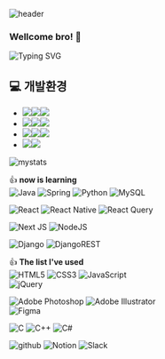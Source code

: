 
![header](https://capsule-render.vercel.app/api?type=Cylinder&color=auto&text=Euuuuuuan's%20github&fontsize=40)

### Wellcome bro! 👋
![Typing SVG](https://readme-typing-svg.demolab.com?font=Poetsen+One&pause=1000&color=6442F7&random=false&width=435&lines=Euan+just+got+started+github+give+him+a+hug)

## 💻 개발환경
- <img src="https://img.shields.io/badge/Framework-%23121011?style=for-the-badge"><img src="https://img.shields.io/badge/springboot-6DB33F?style=for-the-badge&logo=springboot&logoColor=white"><img src="https://img.shields.io/badge/2.7.13-515151?style=for-the-badge">
- <img src="https://img.shields.io/badge/Build-%23121011?style=for-the-badge"><img src="https://img.shields.io/badge/Gradle-02303A?style=for-the-badge&logo=Gradle&logoColor=white"><img src="https://img.shields.io/badge/7.1.1-515151?style=for-the-badge">
- <img src="https://img.shields.io/badge/Language-%23121011?style=for-the-badge"><img src="https://img.shields.io/badge/java-%23ED8B00?style=for-the-badge&logo=openjdk&logoColor=white"><img src="https://img.shields.io/badge/11-515151?style=for-the-badge">
- <img src="https://img.shields.io/badge/Project Encoding-%23121011?style=for-the-badge"><img src="https://img.shields.io/badge/UTF 8-EA2328?style=for-the-badge">

![mystats](https://github-readme-stats.vercel.app/api?username=euuuuuuan&theme=blue-green)   

👍 **now is learning**   
![Java](https://img.shields.io/badge/java-%23ED8B00.svg?style=for-the-badge&logo=openjdk&logoColor=white)
![Spring](https://img.shields.io/badge/spring-%236DB33F.svg?style=for-the-badge&logo=spring&logoColor=white)
![Python](https://img.shields.io/badge/python-3670A0?style=for-the-badge&logo=python&logoColor=ffdd54)
![MySQL](https://img.shields.io/badge/mysql-4479A1.svg?style=for-the-badge&logo=mysql&logoColor=white)


![React](https://img.shields.io/badge/react-%2320232a.svg?style=for-the-badge&logo=react&logoColor=%2361DAFB)
![React Native](https://img.shields.io/badge/react_native-%2320232a.svg?style=for-the-badge&logo=react&logoColor=%2361DAFB)
![React Query](https://img.shields.io/badge/-React%20Query-FF4154?style=for-the-badge&logo=react%20query&logoColor=white)


![Next JS](https://img.shields.io/badge/Next-black?style=for-the-badge&logo=next.js&logoColor=white)
![NodeJS](https://img.shields.io/badge/node.js-6DA55F?style=for-the-badge&logo=node.js&logoColor=white)


![Django](https://img.shields.io/badge/django-%23092E20.svg?style=for-the-badge&logo=django&logoColor=white)
![DjangoREST](https://img.shields.io/badge/DJANGO-REST-ff1709?style=for-the-badge&logo=django&logoColor=white&color=ff1709&labelColor=gray)

👍 **The list I've used**   
![HTML5](https://img.shields.io/badge/html5-%23E34F26.svg?style=for-the-badge&logo=html5&logoColor=white)
![CSS3](https://img.shields.io/badge/css3-%231572B6.svg?style=for-the-badge&logo=css3&logoColor=white)
![JavaScript](https://img.shields.io/badge/javascript-%23323330.svg?style=for-the-badge&logo=javascript&logoColor=%23F7DF1E)   
![jQuery](https://img.shields.io/badge/jquery-%230769AD.svg?style=for-the-badge&logo=jquery&logoColor=white)


![Adobe Photoshop](https://img.shields.io/badge/adobe%20photoshop-%2331A8FF.svg?style=for-the-badge&logo=adobe%20photoshop&logoColor=white)
![Adobe Illustrator](https://img.shields.io/badge/adobe%20illustrator-%23FF9A00.svg?style=for-the-badge&logo=adobe%20illustrator&logoColor=white)   
![Figma](https://img.shields.io/badge/figma-%23F24E1E.svg?style=for-the-badge&logo=figma&logoColor=white)

![C](https://img.shields.io/badge/c-%2300599C.svg?style=for-the-badge&logo=c&logoColor=white)
![C++](https://img.shields.io/badge/c++-%2300599C.svg?style=for-the-badge&logo=c%2B%2B&logoColor=white)
![C#](https://img.shields.io/badge/c%23-%23239120.svg?style=for-the-badge&logo=csharp&logoColor=white)


![github](https://img.shields.io/badge/GitHub-100000?style=for-the-badge&logo=github&logoColor=white)
![Notion](https://img.shields.io/badge/Notion-%23000000.svg?style=for-the-badge&logo=notion&logoColor=white)
![Slack](https://img.shields.io/badge/Slack-4A154B?style=for-the-badge&logo=slack&logoColor=white)


<!--
**euuuuuuan/euuuuuuan** is a ✨ _special_ ✨ repository because its `README.md` (this file) appears on your GitHub profile.

Here are some ideas to get you started:

- 🔭 I’m currently working on ...
- 🌱 I’m currently learning ...
- 👯 I’m looking to collaborate on ...
- 🤔 I’m looking for help with ...
- 💬 Ask me about ...
- 📫 How to reach me: ...
- 😄 Pronouns: ...
- ⚡ Fun fact: ...
-->
